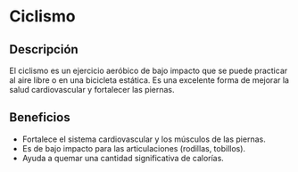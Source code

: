 # Ciclismo

## Descripción
El ciclismo es un ejercicio aeróbico de bajo impacto que se puede practicar al aire libre o en una bicicleta estática. Es una excelente forma de mejorar la salud cardiovascular y fortalecer las piernas.

## Beneficios
- Fortalece el sistema cardiovascular y los músculos de las piernas.
- Es de bajo impacto para las articulaciones (rodillas, tobillos).
- Ayuda a quemar una cantidad significativa de calorías.